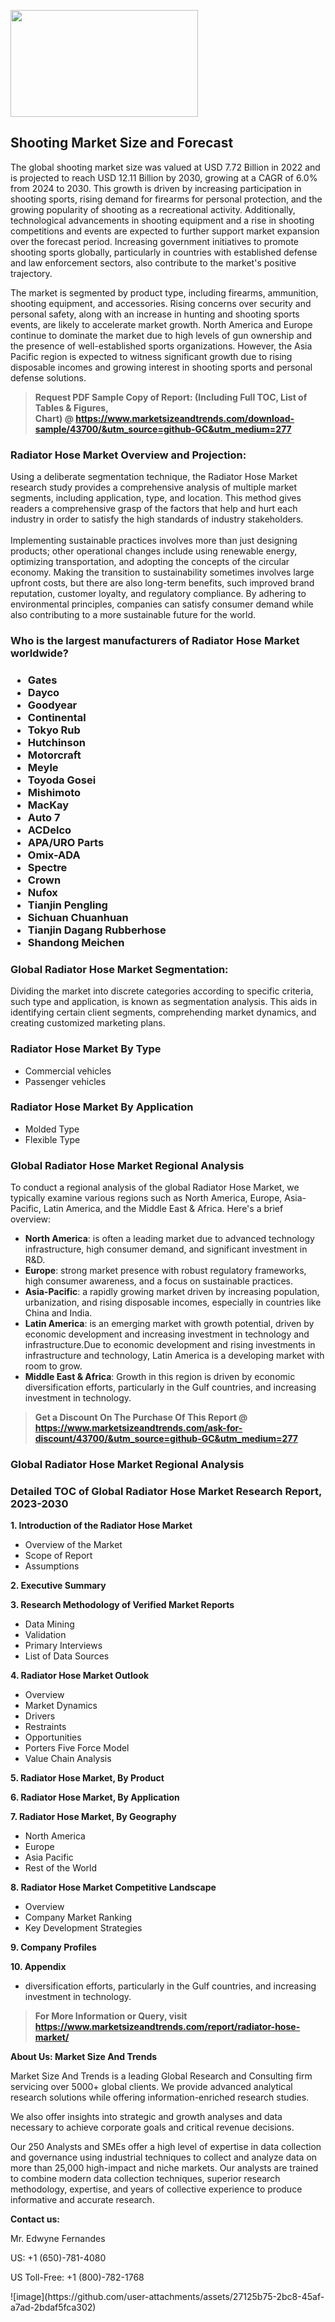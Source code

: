 <p><img class="alignnone size-medium wp-image-20088" src="https://ffe5etoiles.com/wp-content/uploads/2024/12/MST1-300x171.png" alt="" width="300" height="171" /></p><h2>Shooting Market Size and Forecast</h2><p>The global shooting market size was valued at USD 7.72 Billion in 2022 and is projected to reach USD 12.11 Billion by 2030, growing at a CAGR of 6.0% from 2024 to 2030. This growth is driven by increasing participation in shooting sports, rising demand for firearms for personal protection, and the growing popularity of shooting as a recreational activity. Additionally, technological advancements in shooting equipment and a rise in shooting competitions and events are expected to further support market expansion over the forecast period. Increasing government initiatives to promote shooting sports globally, particularly in countries with established defense and law enforcement sectors, also contribute to the market's positive trajectory.</p><p>The market is segmented by product type, including firearms, ammunition, shooting equipment, and accessories. Rising concerns over security and personal safety, along with an increase in hunting and shooting sports events, are likely to accelerate market growth. North America and Europe continue to dominate the market due to high levels of gun ownership and the presence of well-established sports organizations. However, the Asia Pacific region is expected to witness significant growth due to rising disposable incomes and growing interest in shooting sports and personal defense solutions.</p></p><blockquote id="" class=""><strong>Request PDF Sample Copy of Report: (Including Full TOC, List of Tables &amp; Figures, Chart)&nbsp;@&nbsp;<strong><a href="https://www.marketsizeandtrends.com/download-sample/43700/&utm_source=github-GC&utm_medium=277" target="_blank">https://www.marketsizeandtrends.com/download-sample/43700/&utm_source=github-GC&utm_medium=277</a></strong></strong></blockquote><h3 id="" class="">Radiator Hose Market&nbsp;Overview and Projection:</h3><p id="" class="">Using a deliberate segmentation technique, the Radiator Hose Market research study provides a comprehensive analysis of multiple market segments, including application, type, and location. This method gives readers a comprehensive grasp of the factors that help and hurt each industry in order to satisfy the high standards of industry stakeholders. <br /> <br />Implementing sustainable practices involves more than just designing products; other operational changes include using renewable energy, optimizing transportation, and adopting the concepts of the circular economy. Making the transition to sustainability sometimes involves large upfront costs, but there are also long-term benefits, such improved brand reputation, customer loyalty, and regulatory compliance. By adhering to environmental principles, companies can satisfy consumer demand while also contributing to a more sustainable future for the world.</p><h3 id="" class="">Who is the largest manufacturers of&nbsp;Radiator Hose Market worldwide?</h3><h3 class=""><p><ul><li>Gates </li><li> Dayco </li><li> Goodyear </li><li> Continental </li><li> Tokyo Rub </li><li> Hutchinson </li><li> Motorcraft </li><li> Meyle </li><li> Toyoda Gosei </li><li> Mishimoto </li><li> MacKay </li><li> Auto 7 </li><li> ACDelco </li><li> APA/URO Parts </li><li> Omix-ADA </li><li> Spectre </li><li> Crown </li><li> Nufox </li><li> Tianjin Pengling </li><li> Sichuan Chuanhuan </li><li> Tianjin Dagang Rubberhose </li><li> Shandong Meichen</li></ul></p></h3><h3 id="" class="">Global&nbsp;Radiator Hose Market Segmentation:</h3><p id="" class="">Dividing the market into discrete categories according to specific criteria, such type and application, is known as segmentation analysis. This aids in identifying certain client segments, comprehending market dynamics, and creating customized marketing plans.</p><h3 id="" class="">Radiator Hose Market&nbsp;By Type</h3><p><p><ul><li>Commercial vehicles </li><li> Passenger vehicles</p></li></ul></p></p><h3 id="" class="">Radiator Hose Market&nbsp;By Application</h3><p class=""><p><ul><li>Molded Type </li><li> Flexible Type</li></ul></p></p><h3 id="" class="">Global Radiator Hose Market Regional Analysis</h3><p id="" class="">To conduct a regional analysis of the global Radiator Hose Market, we typically examine various regions such as North America, Europe, Asia-Pacific, Latin America, and the Middle East &amp; Africa. Here's a brief overview:</p><ul><li><strong>North America</strong>: is often a leading market due to advanced technology infrastructure, high consumer demand, and significant investment in R&amp;D.</li><li><strong>Europe</strong>: strong market presence with robust regulatory frameworks, high consumer awareness, and a focus on sustainable practices.</li><li><strong>Asia-Pacific</strong>: a rapidly growing market driven by increasing population, urbanization, and rising disposable incomes, especially in countries like China and India.</li><li><strong>Latin America</strong>: is an emerging market with growth potential, driven by economic development and increasing investment in technology and infrastructure.Due to economic development and rising investments in infrastructure and technology, Latin America is a developing market with room to grow.</li><li><strong>Middle East &amp; Africa</strong>: Growth in this region is driven by economic diversification efforts, particularly in the Gulf countries, and increasing investment in technology.</li></ul><blockquote id="" class=""><strong>Get a Discount On The Purchase Of This Report @ <strong><a href="https://www.marketsizeandtrends.com/ask-for-discount/43700/&utm_source=github-GC&utm_medium=277" target="_blank">https://www.marketsizeandtrends.com/ask-for-discount/43700/&utm_source=github-GC&utm_medium=277</a></strong></strong></blockquote><h3 id="" class="">Global Radiator Hose Market Regional Analysis</h3><h3 id="" class="">Detailed TOC of Global Radiator Hose Market Research Report, 2023-2030</h3><p id="" class=""><strong>1. Introduction of the Radiator Hose Market</strong></p><ul><li>Overview of the Market</li><li>Scope of Report</li><li>Assumptions</li></ul><p id="" class=""><strong>2. Executive Summary</strong></p><p id="" class=""><strong>3. Research Methodology of Verified Market Reports</strong></p><ul><li>Data Mining</li><li>Validation</li><li>Primary Interviews</li><li>List of Data Sources</li></ul><p id="" class=""><strong>4. Radiator Hose Market Outlook</strong></p><ul><li>Overview</li><li>Market Dynamics</li><li>Drivers</li><li>Restraints</li><li>Opportunities</li><li>Porters Five Force Model</li><li>Value Chain Analysis</li></ul><p id="" class=""><strong>5. Radiator Hose Market, By Product</strong></p><p id="" class=""><strong>6. Radiator Hose Market, By Application</strong></p><p id="" class=""><strong>7. Radiator Hose Market, By Geography</strong></p><ul><li>North America</li><li>Europe</li><li>Asia Pacific</li><li>Rest of the World</li></ul><p id="" class=""><strong>8. Radiator Hose Market Competitive Landscape</strong></p><ul><li>Overview</li><li>Company Market Ranking</li><li>Key Development Strategies</li></ul><p id="" class=""><strong>9. Company Profiles</strong></p><p id="" class=""><strong>10. Appendix</strong></p><ul><li>diversification efforts, particularly in the Gulf countries, and increasing investment in technology.</li></ul><blockquote id="" class=""><strong>For More Information or Query, visit <strong><strong><a href="https://www.marketsizeandtrends.com/report/radiator-hose-market/" target="_blank">https://www.marketsizeandtrends.com/report/radiator-hose-market/</a></strong></strong></strong></blockquote><p id="" class=""><strong>About Us: Market Size And Trends</strong></p><p id="" class="">Market Size And Trends is a leading Global Research and Consulting firm servicing over 5000+ global clients. We provide advanced analytical research solutions while offering information-enriched research studies.</p><p id="" class="">We also offer insights into strategic and growth analyses and data necessary to achieve corporate goals and critical revenue decisions.</p><p id="" class="">Our 250 Analysts and SMEs offer a high level of expertise in data collection and governance using industrial techniques to collect and analyze data on more than 25,000 high-impact and niche markets. Our analysts are trained to combine modern data collection techniques, superior research methodology, expertise, and years of collective experience to produce informative and accurate research.</p><p id="" class=""><strong>Contact us:</strong></p><p id="" class="">Mr. Edwyne Fernandes</p><p id="" class="">US: +1 (650)-781-4080</p><p id="" class="">US Toll-Free: +1 (800)-782-1768</p>
![image](https://github.com/user-attachments/assets/27125b75-2bc8-45af-a7ad-2bdaf5fca302)
